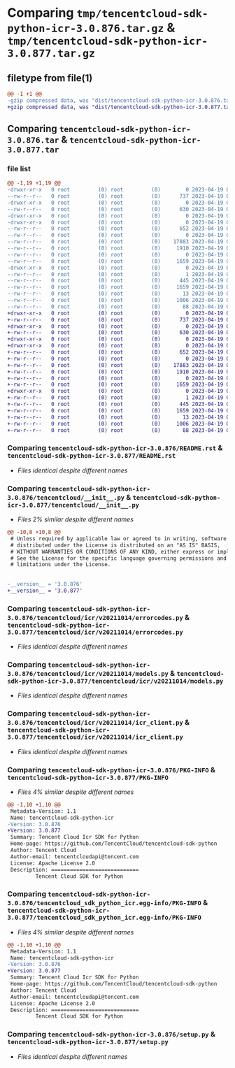 # Comparing `tmp/tencentcloud-sdk-python-icr-3.0.876.tar.gz` & `tmp/tencentcloud-sdk-python-icr-3.0.877.tar.gz`

## filetype from file(1)

```diff
@@ -1 +1 @@
-gzip compressed data, was "dist/tencentcloud-sdk-python-icr-3.0.876.tar", last modified: Wed Apr 19 00:29:18 2023, max compression
+gzip compressed data, was "dist/tencentcloud-sdk-python-icr-3.0.877.tar", last modified: Wed Apr 19 09:18:39 2023, max compression
```

## Comparing `tencentcloud-sdk-python-icr-3.0.876.tar` & `tencentcloud-sdk-python-icr-3.0.877.tar`

### file list

```diff
@@ -1,19 +1,19 @@
-drwxr-xr-x   0 root         (0) root         (0)        0 2023-04-19 00:29:18.000000 tencentcloud-sdk-python-icr-3.0.876/
--rw-r--r--   0 root         (0) root         (0)      737 2023-04-19 00:29:18.000000 tencentcloud-sdk-python-icr-3.0.876/README.rst
-drwxr-xr-x   0 root         (0) root         (0)        0 2023-04-19 00:29:18.000000 tencentcloud-sdk-python-icr-3.0.876/tencentcloud/
--rw-r--r--   0 root         (0) root         (0)      630 2023-04-19 00:29:18.000000 tencentcloud-sdk-python-icr-3.0.876/tencentcloud/__init__.py
-drwxr-xr-x   0 root         (0) root         (0)        0 2023-04-19 00:29:18.000000 tencentcloud-sdk-python-icr-3.0.876/tencentcloud/icr/
-drwxr-xr-x   0 root         (0) root         (0)        0 2023-04-19 00:29:18.000000 tencentcloud-sdk-python-icr-3.0.876/tencentcloud/icr/v20211014/
--rw-r--r--   0 root         (0) root         (0)      652 2023-04-19 00:29:18.000000 tencentcloud-sdk-python-icr-3.0.876/tencentcloud/icr/v20211014/errorcodes.py
--rw-r--r--   0 root         (0) root         (0)        0 2023-04-19 00:29:18.000000 tencentcloud-sdk-python-icr-3.0.876/tencentcloud/icr/v20211014/__init__.py
--rw-r--r--   0 root         (0) root         (0)    17883 2023-04-19 00:29:18.000000 tencentcloud-sdk-python-icr-3.0.876/tencentcloud/icr/v20211014/models.py
--rw-r--r--   0 root         (0) root         (0)     1910 2023-04-19 00:29:18.000000 tencentcloud-sdk-python-icr-3.0.876/tencentcloud/icr/v20211014/icr_client.py
--rw-r--r--   0 root         (0) root         (0)        0 2023-04-19 00:29:18.000000 tencentcloud-sdk-python-icr-3.0.876/tencentcloud/icr/__init__.py
--rw-r--r--   0 root         (0) root         (0)     1659 2023-04-19 00:29:18.000000 tencentcloud-sdk-python-icr-3.0.876/PKG-INFO
-drwxr-xr-x   0 root         (0) root         (0)        0 2023-04-19 00:29:18.000000 tencentcloud-sdk-python-icr-3.0.876/tencentcloud_sdk_python_icr.egg-info/
--rw-r--r--   0 root         (0) root         (0)        1 2023-04-19 00:29:18.000000 tencentcloud-sdk-python-icr-3.0.876/tencentcloud_sdk_python_icr.egg-info/dependency_links.txt
--rw-r--r--   0 root         (0) root         (0)      445 2023-04-19 00:29:18.000000 tencentcloud-sdk-python-icr-3.0.876/tencentcloud_sdk_python_icr.egg-info/SOURCES.txt
--rw-r--r--   0 root         (0) root         (0)     1659 2023-04-19 00:29:18.000000 tencentcloud-sdk-python-icr-3.0.876/tencentcloud_sdk_python_icr.egg-info/PKG-INFO
--rw-r--r--   0 root         (0) root         (0)       13 2023-04-19 00:29:18.000000 tencentcloud-sdk-python-icr-3.0.876/tencentcloud_sdk_python_icr.egg-info/top_level.txt
--rw-r--r--   0 root         (0) root         (0)     1006 2023-04-19 00:29:18.000000 tencentcloud-sdk-python-icr-3.0.876/setup.py
--rw-r--r--   0 root         (0) root         (0)       88 2023-04-19 00:29:18.000000 tencentcloud-sdk-python-icr-3.0.876/setup.cfg
+drwxr-xr-x   0 root         (0) root         (0)        0 2023-04-19 09:18:39.000000 tencentcloud-sdk-python-icr-3.0.877/
+-rw-r--r--   0 root         (0) root         (0)      737 2023-04-19 09:18:39.000000 tencentcloud-sdk-python-icr-3.0.877/README.rst
+drwxr-xr-x   0 root         (0) root         (0)        0 2023-04-19 09:18:39.000000 tencentcloud-sdk-python-icr-3.0.877/tencentcloud/
+-rw-r--r--   0 root         (0) root         (0)      630 2023-04-19 09:18:39.000000 tencentcloud-sdk-python-icr-3.0.877/tencentcloud/__init__.py
+drwxr-xr-x   0 root         (0) root         (0)        0 2023-04-19 09:18:39.000000 tencentcloud-sdk-python-icr-3.0.877/tencentcloud/icr/
+drwxr-xr-x   0 root         (0) root         (0)        0 2023-04-19 09:18:39.000000 tencentcloud-sdk-python-icr-3.0.877/tencentcloud/icr/v20211014/
+-rw-r--r--   0 root         (0) root         (0)      652 2023-04-19 09:18:39.000000 tencentcloud-sdk-python-icr-3.0.877/tencentcloud/icr/v20211014/errorcodes.py
+-rw-r--r--   0 root         (0) root         (0)        0 2023-04-19 09:18:39.000000 tencentcloud-sdk-python-icr-3.0.877/tencentcloud/icr/v20211014/__init__.py
+-rw-r--r--   0 root         (0) root         (0)    17883 2023-04-19 09:18:39.000000 tencentcloud-sdk-python-icr-3.0.877/tencentcloud/icr/v20211014/models.py
+-rw-r--r--   0 root         (0) root         (0)     1910 2023-04-19 09:18:39.000000 tencentcloud-sdk-python-icr-3.0.877/tencentcloud/icr/v20211014/icr_client.py
+-rw-r--r--   0 root         (0) root         (0)        0 2023-04-19 09:18:39.000000 tencentcloud-sdk-python-icr-3.0.877/tencentcloud/icr/__init__.py
+-rw-r--r--   0 root         (0) root         (0)     1659 2023-04-19 09:18:39.000000 tencentcloud-sdk-python-icr-3.0.877/PKG-INFO
+drwxr-xr-x   0 root         (0) root         (0)        0 2023-04-19 09:18:39.000000 tencentcloud-sdk-python-icr-3.0.877/tencentcloud_sdk_python_icr.egg-info/
+-rw-r--r--   0 root         (0) root         (0)        1 2023-04-19 09:18:39.000000 tencentcloud-sdk-python-icr-3.0.877/tencentcloud_sdk_python_icr.egg-info/dependency_links.txt
+-rw-r--r--   0 root         (0) root         (0)      445 2023-04-19 09:18:39.000000 tencentcloud-sdk-python-icr-3.0.877/tencentcloud_sdk_python_icr.egg-info/SOURCES.txt
+-rw-r--r--   0 root         (0) root         (0)     1659 2023-04-19 09:18:39.000000 tencentcloud-sdk-python-icr-3.0.877/tencentcloud_sdk_python_icr.egg-info/PKG-INFO
+-rw-r--r--   0 root         (0) root         (0)       13 2023-04-19 09:18:39.000000 tencentcloud-sdk-python-icr-3.0.877/tencentcloud_sdk_python_icr.egg-info/top_level.txt
+-rw-r--r--   0 root         (0) root         (0)     1006 2023-04-19 09:18:39.000000 tencentcloud-sdk-python-icr-3.0.877/setup.py
+-rw-r--r--   0 root         (0) root         (0)       88 2023-04-19 09:18:39.000000 tencentcloud-sdk-python-icr-3.0.877/setup.cfg
```

### Comparing `tencentcloud-sdk-python-icr-3.0.876/README.rst` & `tencentcloud-sdk-python-icr-3.0.877/README.rst`

 * *Files identical despite different names*

### Comparing `tencentcloud-sdk-python-icr-3.0.876/tencentcloud/__init__.py` & `tencentcloud-sdk-python-icr-3.0.877/tencentcloud/__init__.py`

 * *Files 2% similar despite different names*

```diff
@@ -10,8 +10,8 @@
 # Unless required by applicable law or agreed to in writing, software
 # distributed under the License is distributed on an "AS IS" BASIS,
 # WITHOUT WARRANTIES OR CONDITIONS OF ANY KIND, either express or implied.
 # See the License for the specific language governing permissions and
 # limitations under the License.
 
 
-__version__ = '3.0.876'
+__version__ = '3.0.877'
```

### Comparing `tencentcloud-sdk-python-icr-3.0.876/tencentcloud/icr/v20211014/errorcodes.py` & `tencentcloud-sdk-python-icr-3.0.877/tencentcloud/icr/v20211014/errorcodes.py`

 * *Files identical despite different names*

### Comparing `tencentcloud-sdk-python-icr-3.0.876/tencentcloud/icr/v20211014/models.py` & `tencentcloud-sdk-python-icr-3.0.877/tencentcloud/icr/v20211014/models.py`

 * *Files identical despite different names*

### Comparing `tencentcloud-sdk-python-icr-3.0.876/tencentcloud/icr/v20211014/icr_client.py` & `tencentcloud-sdk-python-icr-3.0.877/tencentcloud/icr/v20211014/icr_client.py`

 * *Files identical despite different names*

### Comparing `tencentcloud-sdk-python-icr-3.0.876/PKG-INFO` & `tencentcloud-sdk-python-icr-3.0.877/PKG-INFO`

 * *Files 4% similar despite different names*

```diff
@@ -1,10 +1,10 @@
 Metadata-Version: 1.1
 Name: tencentcloud-sdk-python-icr
-Version: 3.0.876
+Version: 3.0.877
 Summary: Tencent Cloud Icr SDK for Python
 Home-page: https://github.com/TencentCloud/tencentcloud-sdk-python
 Author: Tencent Cloud
 Author-email: tencentcloudapi@tencent.com
 License: Apache License 2.0
 Description: ============================
         Tencent Cloud SDK for Python
```

### Comparing `tencentcloud-sdk-python-icr-3.0.876/tencentcloud_sdk_python_icr.egg-info/PKG-INFO` & `tencentcloud-sdk-python-icr-3.0.877/tencentcloud_sdk_python_icr.egg-info/PKG-INFO`

 * *Files 4% similar despite different names*

```diff
@@ -1,10 +1,10 @@
 Metadata-Version: 1.1
 Name: tencentcloud-sdk-python-icr
-Version: 3.0.876
+Version: 3.0.877
 Summary: Tencent Cloud Icr SDK for Python
 Home-page: https://github.com/TencentCloud/tencentcloud-sdk-python
 Author: Tencent Cloud
 Author-email: tencentcloudapi@tencent.com
 License: Apache License 2.0
 Description: ============================
         Tencent Cloud SDK for Python
```

### Comparing `tencentcloud-sdk-python-icr-3.0.876/setup.py` & `tencentcloud-sdk-python-icr-3.0.877/setup.py`

 * *Files identical despite different names*

